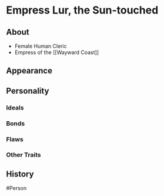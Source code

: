 # Empress Lur, the Sun-touched
## About
- Female Human Cleric
- Empress of the [[Wayward Coast]]

## Appearance


## Personality
### Ideals


### Bonds


### Flaws


### Other Traits


## History


#Person